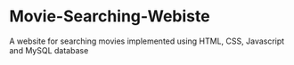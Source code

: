 # Movie-Searching-Webiste
A website for searching movies implemented using HTML, CSS, Javascript and MySQL database
